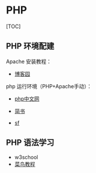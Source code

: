 # PHP

[TOC]

## PHP 环境配建

Apache 安装教程：

- [博客园](https://www.cnblogs.com/yerenyuan/p/5460336.html)

php 运行环境（PHP+Apache手动）：

- [php中文网](https://www.php.cn/php-weizijiaocheng-395300.html)

- [简书](https://www.jianshu.com/p/cc51f71c232f)

- [sf](https://segmentfault.com/a/1190000003409708)

## PHP 语法学习

- w3school
- [菜鸟教程](https://www.runoob.com/php/php-syntax.html)
